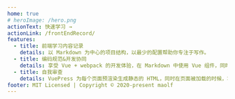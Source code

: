 ```yaml
---
home: true
# heroImage: /hero.png
actionText: 快速学习 →
actionLink: /frontEndRecord/
features:
  - title: 前端学习内容记录
    details: 以 Markdown 为中心的项目结构，以最少的配置帮助你专注于写作。
  - title: 编码规范&开发协同
    details: 享受 Vue + webpack 的开发体验，在 Markdown 中使用 Vue 组件，同时可以使用 Vue 来开发自定义主题。
  - title: 自我审查
    details: VuePress 为每个页面预渲染生成静态的 HTML，同时在页面被加载的时候，将作为 SPA 运行。
footer: MIT Licensed | Copyright © 2020-present maolf
---
```

